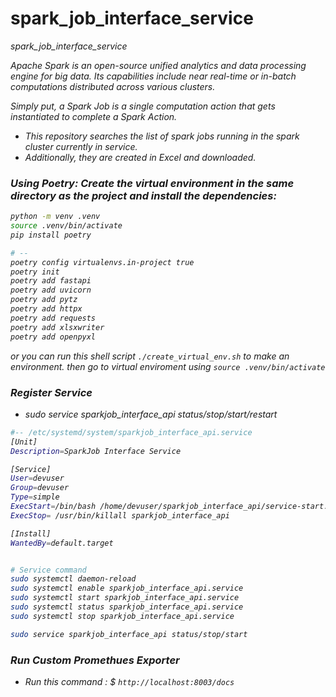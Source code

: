 # spark_job_interface_service
<i>spark_job_interface_service

Apache Spark is an open-source unified analytics and data processing engine for big data. Its capabilities include near real-time or in-batch computations distributed across various clusters. 

Simply put, a Spark Job is a single computation action that gets instantiated to complete a Spark Action.  

- This repository searches the list of spark jobs running in the spark cluster currently in service.
- Additionally, they are created in Excel and downloaded.



### Using Poetry: Create the virtual environment in the same directory as the project and install the dependencies:
```bash
python -m venv .venv
source .venv/bin/activate
pip install poetry

# --
poetry config virtualenvs.in-project true
poetry init
poetry add fastapi
poetry add uvicorn
poetry add pytz
poetry add httpx
poetry add requests
poetry add xlsxwriter
poetry add openpyxl
```
or you can run this shell script `./create_virtual_env.sh` to make an environment. then go to virtual enviroment using `source .venv/bin/activate`



### Register Service
- sudo service sparkjob_interface_api status/stop/start/restart
```bash
#-- /etc/systemd/system/sparkjob_interface_api.service
[Unit]
Description=SparkJob Interface Service

[Service]
User=devuser
Group=devuser
Type=simple
ExecStart=/bin/bash /home/devuser/sparkjob_interface_api/service-start.sh
ExecStop= /usr/bin/killall sparkjob_interface_api

[Install]
WantedBy=default.target


# Service command
sudo systemctl daemon-reload 
sudo systemctl enable sparkjob_interface_api.service
sudo systemctl start sparkjob_interface_api.service 
sudo systemctl status sparkjob_interface_api.service 
sudo systemctl stop sparkjob_interface_api.service 

sudo service sparkjob_interface_api status/stop/start
```



### Run Custom Promethues Exporter
- Run this command : $ `http://localhost:8003/docs`

